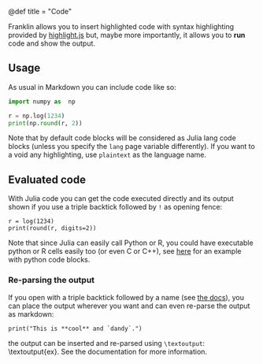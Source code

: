 @def title = "Code"

Franklin allows you to insert highlighted code with syntax highlighting provided by [highlight.js](highlightjs.org/) but, maybe more importantly, it allows you to **run** code and show the output.

## Usage

As usual in Markdown you can include code like so:

```python
import numpy as  np

r = np.log(1234)
print(np.round(r, 2))
```

Note that by default code blocks will be considered as Julia lang code blocks (unless you specify the `lang` page variable differently).
If you want to a void any highlighting, use  `plaintext`  as the language name.

## Evaluated code

With Julia code you can get the code executed directly and its output shown if you use a triple backtick followed by `!` as opening fence:

```!
r = log(1234)
print(round(r, digits=2))
```

Note that since  Julia can easily call Python or R, you could have executable python or R cells easily too (or even C or C++), see [here](https://franklinjl.org/code/eval-tricks/#python_code_blocks) for an example with python code blocks.

### Re-parsing the output

If you open with a  triple backtick followed by a name (see [the docs](https://franklinjl.org/code/#live_evaluation_julia)), you can place the output wherever you want and  can even re-parse the output as markdown:

```julia:ex
print("This is **cool** and `dandy`.")
```

the output can be inserted and re-parsed using `\textoutput`: \textoutput{ex}.
See the documentation for more information.
